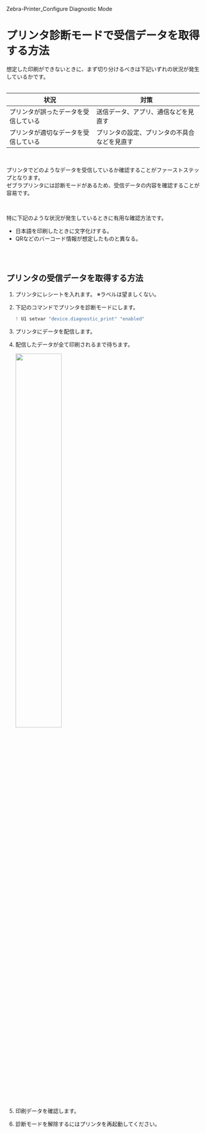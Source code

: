 Zebra-Printer_Configure Diagnostic Mode
# プリンタ診断モードで受信データを取得する方法

想定した印刷ができないときに、まず切り分けるべきは下記いずれの状況が発生しているかです。   
</br>

|状況| 対策|
|-|-|
| プリンタが誤ったデータを受信している | 送信データ、アプリ、通信などを見直す |
| プリンタが適切なデータを受信している | プリンタの設定、プリンタの不具合などを見直す |

</br>

プリンタでどのようなデータを受信しているか確認することがファーストステップとなります。  
ゼブラプリンタには診断モードがあるため、受信データの内容を確認することが容易です。

</br>

特に下記のような状況が発生しているときに有用な確認方法です。
- 日本語を印刷したときに文字化けする。
- QRなどのバーコード情報が想定したものと異なる。

</br>
</br>

## プリンタの受信データを取得する方法

1. プリンタにレシートを入れます。
   ※ラベルは望ましくない。

2. 下記のコマンドでプリンタを診断モードにします。
    ```java
    ! U1 setvar "device.diagnostic_print" "enabled"
    ```

3. プリンタにデータを配信します。

4. 配信したデータが全て印刷されるまで待ちます。

   <img width="50%" src="https://docs.zebra.com/content/dam/techpubs/media/printers/industrial/zt4x0/g-zt4x0-label-comm-dgnstc-test.svg/jcr:content/renditions/original">

5. 印刷データを確認します。

6. 診断モードを解除するにはプリンタを再起動してください。
